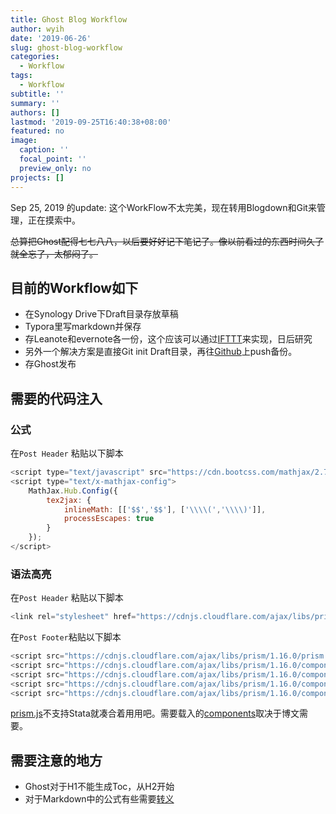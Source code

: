 ```yaml
---
title: Ghost Blog Workflow
author: wyih
date: '2019-06-26'
slug: ghost-blog-workflow
categories:
  - Workflow
tags:
  - Workflow
subtitle: ''
summary: ''
authors: []
lastmod: '2019-09-25T16:40:38+08:00'
featured: no
image:
  caption: ''
  focal_point: ''
  preview_only: no
projects: []
---
```

 Sep 25, 2019 的update: 这个WorkFlow不太完美，现在转用Blogdown和Git来管理，正在摸索中。
 
~~总算把Ghost配得七七八八，以后要好好记下笔记了。像以前看过的东西时间久了就全忘了，太郁闷了。~~

## 目前的Workflow如下

- 在Synology Drive下Draft目录存放草稿
- Typora里写markdown并保存
- 存Leanote和evernote各一份，这个应该可以通过[IFTTT](https://ifttt.com/)来实现，日后研究
- 另外一个解决方案是直接Git init Draft目录，再往[Github](github.com)上push备份。
- 存Ghost发布

## 需要的代码注入

### 公式

在`Post Header` 粘贴以下脚本

```js
<script type="text/javascript" src="https://cdn.bootcss.com/mathjax/2.7.3/latest.js?config=TeX-AMS-MML_HTMLorMML"></script>  
<script type="text/x-mathjax-config">  
    MathJax.Hub.Config({
        tex2jax: {
            inlineMath: [['$$','$$'], ['\\\\(','\\\\)']],
            processEscapes: true
        }
    });
</script>  
```

### 语法高亮
在`Post Header` 粘贴以下脚本
```js
<link rel="stylesheet" href="https://cdnjs.cloudflare.com/ajax/libs/prism/1.16.0/themes/prism-tomorrow.css">
```
在`Post Footer`粘贴以下脚本
```js
<script src="https://cdnjs.cloudflare.com/ajax/libs/prism/1.16.0/prism.min.js"></script>
<script src="https://cdnjs.cloudflare.com/ajax/libs/prism/1.16.0/components/prism-python.js"></script>
<script src="https://cdnjs.cloudflare.com/ajax/libs/prism/1.16.0/components/prism-r.js"></script>
<script src="https://cdnjs.cloudflare.com/ajax/libs/prism/1.16.0/components/prism-sas.js"></script>
<script src="https://cdnjs.cloudflare.com/ajax/libs/prism/1.16.0/components/prism-bash.js"></script>
```
[prism.js](https://prismjs.com/)不支持Stata就凑合着用用吧。需要载入的[components](https://cdnjs.com/libraries/prism)取决于博文需要。

## 需要注意的地方

- Ghost对于H1不能生成Toc，从H2开始
- 对于Markdown中的公式有些需要[转义](https://blog.yhong.wang/gong-shi/)